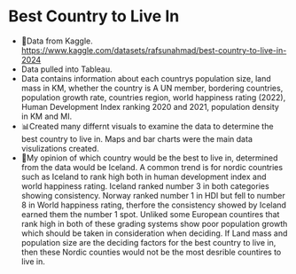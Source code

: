 # Best Country to Live In
- 📝Data from Kaggle. https://www.kaggle.com/datasets/rafsunahmad/best-country-to-live-in-2024
- Data pulled into Tableau.
- Data contains information about each countrys population size, land mass in KM, whether the country is A UN member, bordering countries, population growth rate, countries region, world happiness rating (2022), Human Development Index ranking 2020 and 2021, population density in KM and MI.  
- 📊Created many differnt visuals to examine the data to determine the best country to live in. Maps and bar charts were the main data visulizations created.
- 🤔My opinion of which country would be the best to live in, determined from the data would be Iceland. A common trend is for nordic countries such as Iceland to rank high both in human development index and world happiness rating. Iceland ranked number 3 in both categories showing consistency. Norway ranked number 1 in HDI but fell to number 8 in World happiness rating, therfore the consistency showed by Iceland earned them the number 1 spot. Unliked some European countires that rank high in both of these grading systems show poor population growth which should be taken in consideration when deciding. If Land mass and population size are the deciding factors for the best country to live in, then these Nordic counties would not be the most desrible countires to live in.  
